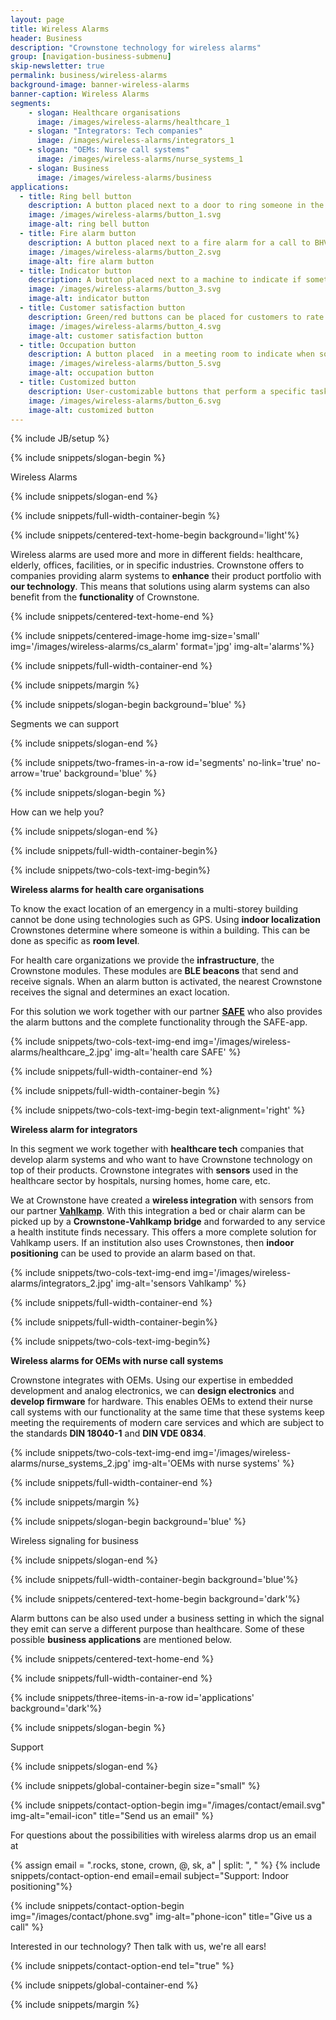 ```yaml
---
layout: page
title: Wireless Alarms
header: Business
description: "Crownstone technology for wireless alarms"
group: [navigation-business-submenu]
skip-newsletter: true
permalink: business/wireless-alarms
background-image: banner-wireless-alarms
banner-caption: Wireless Alarms
segments:
    - slogan: Healthcare organisations
      image: /images/wireless-alarms/healthcare_1
    - slogan: "Integrators: Tech companies"
      image: /images/wireless-alarms/integrators_1
    - slogan: "OEMs: Nurse call systems"
      image: /images/wireless-alarms/nurse_systems_1
    - slogan: Business
      image: /images/wireless-alarms/business
applications:
  - title: Ring bell button
    description: A button placed next to a door to ring someone in the office. No wires are needed for installation.
    image: /images/wireless-alarms/button_1.svg
    image-alt: ring bell button
  - title: Fire alarm button
    description: A button placed next to a fire alarm for a call to BHV personnel.
    image: /images/wireless-alarms/button_2.svg
    image-alt: fire alarm button 
  - title: Indicator button
    description: A button placed next to a machine to indicate if something is wrong or  that an action needs to be carried out.
    image: /images/wireless-alarms/button_3.svg
    image-alt: indicator button
  - title: Customer satisfaction button
    description: Green/red buttons can be placed for customers to rate the service received. Based on the feedback, further actions can be taken.
    image: /images/wireless-alarms/button_4.svg
    image-alt: customer satisfaction button
  - title: Occupation button
    description: A button placed  in a meeting room to indicate when someone is occupying or leaving that room.
    image: /images/wireless-alarms/button_5.svg
    image-alt: occupation button
  - title: Customized button
    description: User-customizable buttons that perform a specific task just by pressing them.
    image: /images/wireless-alarms/button_6.svg
    image-alt: customized button
---
```



{% include JB/setup %}


{% include snippets/slogan-begin %}

Wireless Alarms

{% include snippets/slogan-end %}


{% include snippets/full-width-container-begin %}

{% include snippets/centered-text-home-begin background='light'%}

Wireless alarms are used more and more in different fields: healthcare, elderly, offices, facilities, or in specific industries. 
Crownstone offers to companies providing alarm systems to **enhance** their product portfolio with **our technology**. 
This means that solutions using alarm systems can also benefit from the **functionality** of Crownstone.

{% include snippets/centered-text-home-end %}

{% include snippets/centered-image-home img-size='small' img='/images/wireless-alarms/cs_alarm' format='jpg' img-alt='alarms'%}

{% include snippets/full-width-container-end %}

{% include snippets/margin %}



{% include snippets/slogan-begin background='blue' %}

Segments we can support

{% include snippets/slogan-end %}


{% include snippets/two-frames-in-a-row id='segments' no-link='true' no-arrow='true' background='blue' %}


{% include snippets/slogan-begin %}

How can we help you?

{% include snippets/slogan-end %}


{% include snippets/full-width-container-begin%}

{% include snippets/two-cols-text-img-begin%}

**Wireless alarms for health care organisations** 

To know the exact location of an emergency in a multi-storey building cannot be done using technologies such as GPS. Using **indoor localization** Crownstones determine where someone is within a building. This can be done as specific as **room level**. 

For health care organizations we provide the **infrastructure**, the Crownstone modules. These modules are **BLE beacons** that send and receive signals. When an alarm button is activated, the nearest Crownstone receives the signal and determines an exact location. 

For this solution we work together with our partner **[SAFE](https://www.safe-app.nl/indoor-lokalisatie/)** who also provides the alarm buttons and the complete functionality through the SAFE-app.

{% include snippets/two-cols-text-img-end img='/images/wireless-alarms/healthcare_2.jpg' img-alt='health care SAFE' %}

{% include snippets/full-width-container-end %}


{% include snippets/full-width-container-begin %}

{% include snippets/two-cols-text-img-begin text-alignment='right' %}

**Wireless alarm for integrators** 

In this segment we work together with **healthcare tech** companies that develop alarm systems and who want to have Crownstone technology on top of their products. Crownstone integrates with **sensors** used in the healthcare sector by hospitals, nursing homes, home care, etc.

We at Crownstone have created a **wireless integration** with sensors from our partner **[Vahlkamp](https://vahlkamp.nl/en/)**. With this integration a bed or chair alarm can be picked up by a **Crownstone-Vahlkamp bridge** and forwarded to any service a health institute finds necessary. This offers a more complete solution for Vahlkamp users. If an institution also uses Crownstones, then **indoor positioning** can be used to provide an alarm based on that.

{% include snippets/two-cols-text-img-end img='/images/wireless-alarms/integrators_2.jpg' img-alt='sensors Vahlkamp' %}

{% include snippets/full-width-container-end %}


{% include snippets/full-width-container-begin%}

{% include snippets/two-cols-text-img-begin%}

**Wireless alarms for OEMs with nurse call systems** 

Crownstone integrates with OEMs. Using our expertise in embedded development and analog electronics, we can **design electronics** and **develop firmware** for hardware. This enables OEMs to extend their nurse call systems with our functionality at the same time that these systems keep meeting the requirements of modern care services and which are subject to the standards **DIN 18040-1** and **DIN VDE 0834**. 

{% include snippets/two-cols-text-img-end img='/images/wireless-alarms/nurse_systems_2.jpg' img-alt='OEMs with nurse systems' %}

{% include snippets/full-width-container-end %}


{% include snippets/margin %}



{% include snippets/slogan-begin background='blue' %}

Wireless signaling for business

{% include snippets/slogan-end %}


{% include snippets/full-width-container-begin background='blue'%}

{% include snippets/centered-text-home-begin background='dark'%}

Alarm buttons can be also used under a business setting in which the signal they emit can serve a different purpose than healthcare. Some of these possible **business applications** are mentioned below.

{% include snippets/centered-text-home-end %}

{% include snippets/full-width-container-end %}


{% include snippets/three-items-in-a-row id='applications' background='dark'%}



{% include snippets/slogan-begin %}

Support

{% include snippets/slogan-end %}


{% include snippets/global-container-begin size="small" %}

{% include snippets/contact-option-begin img="/images/contact/email.svg" img-alt="email-icon" title="Send us an email" %}

For questions about the possibilities with wireless alarms drop us an email at

{% assign email = ".rocks, stone, crown, @, sk, a" | split: ", "  %}
{% include snippets/contact-option-end email=email subject="Support: Indoor positioning"%}


{% include snippets/contact-option-begin img="/images/contact/phone.svg" img-alt="phone-icon" title="Give us a call" %}

Interested in our technology? Then talk with us, we're all ears!

{% include snippets/contact-option-end tel="true" %}

{% include snippets/global-container-end %}


{% include snippets/margin %}